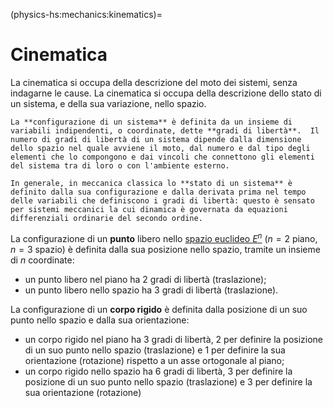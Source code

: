 <!--
````{only} html
```{article-info}
:author: basics
:date: "{sub-ref}`today`"
:read-time: "{sub-ref}`wordcount-minutes` min read"
```
````
-->

(physics-hs:mechanics:kinematics)=
# Cinematica

La cinematica si occupa della descrizione del moto dei sistemi, senza indagarne le cause. La cinematica si occupa della descrizione dello stato di un sistema, e della sua variazione, nello spazio.

```{prf:definition} Configurazione di un sistema
La **configurazione di un sistema** è definita da un insieme di variabili indipendenti, o coordinate, dette **gradi di libertà**.  Il numero di gradi di libertà di un sistema dipende dalla dimensione dello spazio nel quale avviene il moto, dal numero e dal tipo degli elementi che lo compongono e dai vincoli che connettono gli elementi del sistema tra di loro o con l'ambiente esterno.
```
```{prf:definition} Stato di un sistema
In generale, in meccanica classica lo **stato di un sistema** è definito dalla sua configurazione e dalla derivata prima nel tempo delle variabili che definiscono i gradi di libertà: questo è sensato per sistemi meccanici la cui dinamica è governata da equazioni differenziali ordinarie del secondo ordine.
```

La configurazione di un **punto** libero nello [spazio euclideo $E^n$](https://basics2022.github.io/bbooks-math-miscellanea-hs/ch/analytic_geometry/euclidean_space.html) ($n=2$ piano, $n=3$ spazio) è definita dalla sua posizione nello spazio, tramite un insieme di $n$ coordinate:
- un punto libero nel piano ha 2 gradi di libertà (traslazione);
- un punto libero nello spazio ha 3 gradi di libertà (traslazione). 

La configurazione di un **corpo rigido** è definita dalla posizione di un suo punto nello spazio e dalla sua orientazione: 
- un corpo rigido nel piano ha 3 gradi di libertà, 2 per definire la posizione di un suo punto nello spazio (traslazione) e 1 per definire la sua orientazione (rotazione) rispetto a un asse ortogonale al piano; 
- un corpo rigido nello spazio ha 6 gradi di libertà, 3 per definire la posizione di un suo punto nello spazio (traslazione) e 3 per definire la sua orientazione (rotazione)

